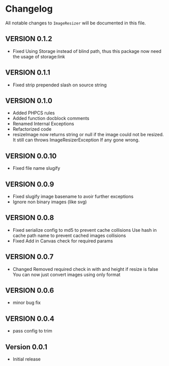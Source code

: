 # Changelog

All notable changes to `ImageResizer` will be documented in this file.

## VERSION 0.1.2
- Fixed Using Storage instead of blind path, thus this package now need the usage of storage:link

## VERSION 0.1.1
- Fixed strip prepended slash on source string

## VERSION 0.1.0
- Added PHPCS rules
- Added function docblock comments
- Renamed Internal Exceptions
- Refactorized code
- resizeImage now returns string or null if the image could not be resized.
  It still can throws ImageResizerException If any gone wrong.

## VERSION 0.0.10
- Fixed file name slugify

## VERSION 0.0.9
- Fixed slugify image basename to avoir further exceptions
- Ignore non binary images (like svg)

## VERSION 0.0.8
- Fixed serialize config to md5 to prevent cache collisions
  Use hash in cache path name to prevent cached images collisions
- Fixed Add in Canvas check for required params

## VERSION 0.0.7
- Changed Removed required check in with and height if resize is false
  You can now just convert images using only format

## VERSION 0.0.6
- minor bug fix

## VERSION 0.0.4
- pass config to trim

## Version 0.0.1
- Initial release
